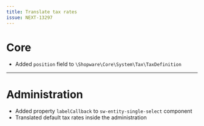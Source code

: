```yaml
---
title: Translate tax rates
issue: NEXT-13297
---
```

# Core 
* Added `position` field to `\Shopware\Core\System\Tax\TaxDefinition`
___
# Administration
* Added property `labelCallback` to `sw-entity-single-select` component
* Translated default tax rates inside the administration
